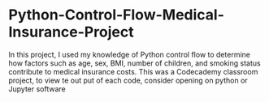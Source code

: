 # Python-Control-Flow-Medical-Insurance-Project
In this project, I used my knowledge of Python control flow to determine how factors such as age, sex, BMI, number of children, and smoking status contribute to medical insurance costs. This was a Codecademy classroom project, to view te out put of each code, consider opening on python or Jupyter software
 
